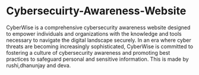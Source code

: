 # Cybersecuirty-Awareness-Website
CyberWise is a comprehensive cybersecurity awareness website designed to empower individuals and organizations with the knowledge and tools necessary to navigate the digital landscape securely. In an era where cyber threats are becoming increasingly sophisticated, CyberWise is committed to fostering a culture of cybersecurity awareness and promoting best practices to safeguard personal and sensitive information.
This is made by rushi,dhanunjay and deva.



